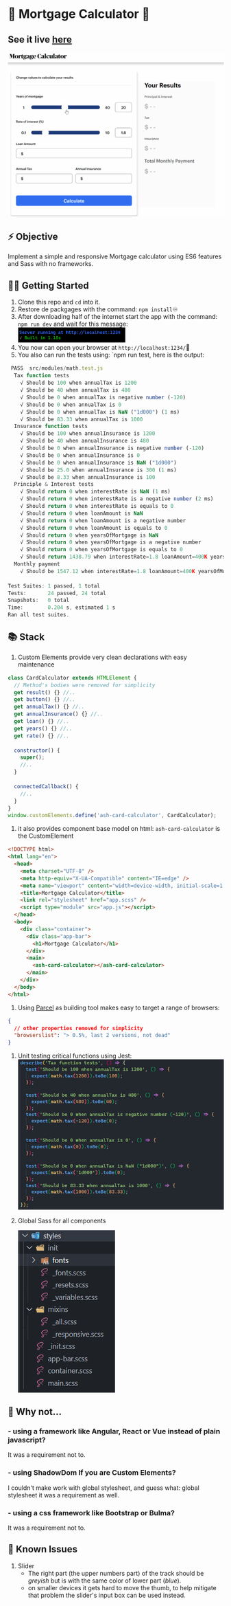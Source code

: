 # 📅 Mortgage Calculator 📅

## See it live [here](https://mortgage.marques.top)

![home](assets/mortgageview.gif)

## ⚡ Objective

Implement a simple and responsive Mortgage calculator using ES6 features and Sass with no frameworks.

## 👩‍💻 Getting Started

1. Clone this repo and `cd` into it.
1. Restore de packgages with the command: `npm install`♾
1. After downloading half of the internet start the app with the command: `npm run dev` and wait for this message:
   <img src="assets/finishdev.png" width="250px">
1. You now can open your browser at `http://localhost:1234/`🚀
1. You also can run the tests using: `npm run test, here is the output:

```js
 PASS  src/modules/math.test.js
  Tax function tests
    √ Should be 100 when annualTax is 1200
    √ Should be 40 when annualTax is 480
    √ Should be 0 when annualTax is negative number (-120)
    √ Should be 0 when annualTax is 0
    √ Should be 0 when annualTax is NaN ("1d000") (1 ms)
    √ Should be 83.33 when annualTax is 1000
  Insurance function tests
    √ Should be 100 when annualInsurance is 1200
    √ Should be 40 when annualInsurance is 480
    √ Should be 0 when annualInsurance is negative number (-120)
    √ Should be 0 when annualInsurance is 0
    √ Should be 0 when annualInsurance is NaN ("1d000")
    √ Should be 25.0 when annualInsurance is 300 (1 ms)
    √ Should be 8.33 when annualInsurance is 100
  Principle & Interest tests
    √ Should return 0 when interestRate is NaN (1 ms)
    √ Should return 0 when interestRate is a negative number (2 ms)
    √ Should return 0 when interestRate is equals to 0
    √ Should return 0 when loanAmount is NaN
    √ Should return 0 when loanAmount is a negative number
    √ Should return 0 when loanAmount is equals to 0
    √ Should return 0 when yearsOfMortgage is NaN
    √ Should return 0 when yearsOfMortgage is a negative number
    √ Should return 0 when yearsOfMortgage is equals to 0
    √ Should return 1438.79 when interestRate=1.8 loanAmount=400K yearsOfMortage=30
  Monthly payment
    √ Should be 1547.12 when interestRate=1.8 loanAmount=400K yearsOfMortage=30 annualTax=1000 annualInsurance=300

Test Suites: 1 passed, 1 total
Tests:       24 passed, 24 total
Snapshots:   0 total
Time:        0.204 s, estimated 1 s
Ran all test suites.
```

## 📚 Stack

1. Custom Elements provide very clean declarations with easy maintenance

```js
class CardCalculator extends HTMLElement {
  // Method's bodies were removed for simplicity
  get result() {} //..
  get button() {} //..
  get annualTax() {} //..
  get annualInsurance() {} //..
  get loan() {} //..
  get years() {} //..
  get rate() {} //..

  constructor() {
    super();
    //..
  }

  connectedCallback() {
    //..
  }
}
window.customElements.define('ash-card-calculator', CardCalculator);
```

1. it also provides component base model on html: `ash-card-calculator` is the CustomElement

```html
<!DOCTYPE html>
<html lang="en">
  <head>
    <meta charset="UTF-8" />
    <meta http-equiv="X-UA-Compatible" content="IE=edge" />
    <meta name="viewport" content="width=device-width, initial-scale=1.0" />
    <title>Mortgage Calculator</title>
    <link rel="stylesheet" href="app.scss" />
    <script type="module" src="app.js"></script>
  </head>
  <body>
    <div class="container">
      <div class="app-bar">
        <h1>Mortgage Calculator</h1>
      </div>
      <main>
        <ash-card-calculator></ash-card-calculator>
      </main>
    </div>
  </body>
</html>
```

1. Using [Parcel](https://parceljs.org/) as building tool makes easy to target a range of browsers:

```json
{
  // other properties removed for simplicity
  "browserslist": "> 0.5%, last 2 versions, not dead"
}
```

1. Unit testing critical functions using Jest:
   <img src="assets/unitTest.png">
1. Global Sass for all components

   <img src="assets/styles.png">

## 🤔 Why not...

### - using a framework like Angular, React or Vue instead of plain javascript?

It was a requirement not to.

### - using ShadowDom If you are Custom Elements?

I couldn't make work with global stylesheet, and guess what: global stylesheet it was a requirement as well.

### - using a css framework like Bootstrap or Bulma?

It was a requirement not to.

## 🐞 Known Issues

1. Slider
   - The right part (the upper numbers part) of the track should be _greyish_ but is with the same color of lower part (_blue_).
   - on smaller devices it gets hard to move the thumb, to help mitigate that problem the slider's input box can be used instead.
